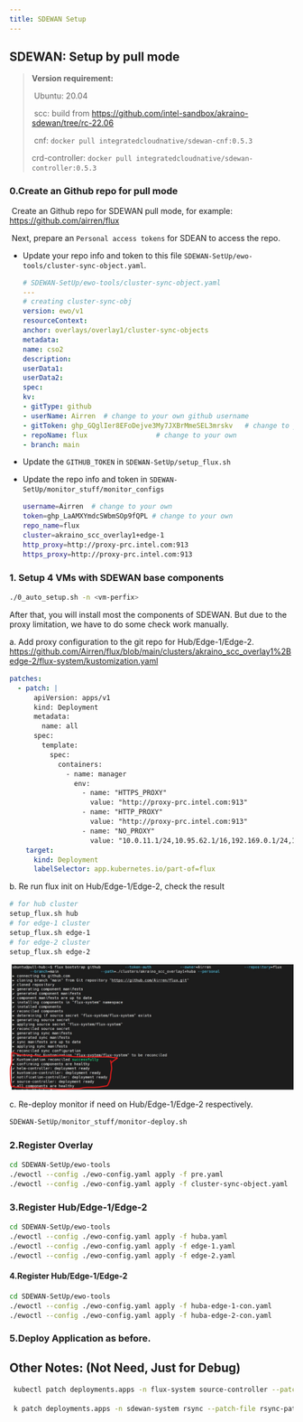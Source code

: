 ```yaml
---
title: SDEWAN Setup
---
```




## SDEWAN: Setup by pull mode

> **Version requirement:**
>
> ​	Ubuntu: 20.04
>
> ​	scc: build from https://github.com/intel-sandbox/akraino-sdewan/tree/rc-22.06
>
> ​	cnf: `docker pull integratedcloudnative/sdewan-cnf:0.5.3`
>
>    crd-controller:  `docker pull integratedcloudnative/sdewan-controller:0.5.3`



### 0.Create an Github repo for pull mode

​	Create an Github repo for SDEWAN pull mode, for example: https://github.com/airren/flux

​    Next, prepare an `Personal access tokens` for SDEAN to access the repo.

 - Update your repo info and token to this file `SDEWAN-SetUp/ewo-tools/cluster-sync-object.yaml`.

    ```yaml
    # SDEWAN-SetUp/ewo-tools/cluster-sync-object.yaml
    ---
    # creating cluster-sync-obj
    version: ewo/v1
    resourceContext:
    anchor: overlays/overlay1/cluster-sync-objects
    metadata:
    name: cso2
    description:
    userData1:
    userData2:
    spec:
    kv:
    - gitType: github
    - userName: Airren  # change to your own github username
    - gitToken: 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   # change to your own
    - repoName: flux                 # change to your own
    - branch: main
    
    ```



- Update the `GITHUB_TOKEN` in `SDEWAN-SetUp/setup_flux.sh`

- Update the repo info and token in `SDEWAN-SetUp/monitor_stuff/monitor_configs`

  ```sh
  username=Airren  # change to your own
  token=ghp_LaAMXYmdcSWbmSOp9fQPL # change to your own
  repo_name=flux
  cluster=akraino_scc_overlay1+edge-1
  http_proxy=http://proxy-prc.intel.com:913
  https_proxy=http://proxy-prc.intel.com:913
  ```

  

### 1. Setup 4 VMs with SDEWAN base components

```sh
./0_auto_setup.sh -n <vm-perfix>
```

After that, you will install most the components of SDEWAN.  But due to the proxy limitation, we have to do some check work manually.



a. Add proxy configuration to the git repo for Hub/Edge-1/Edge-2. https://github.com/Airren/flux/blob/main/clusters/akraino_scc_overlay1%2Bedge-2/flux-system/kustomization.yaml



```yaml
patches:
  - patch: |
      apiVersion: apps/v1
      kind: Deployment
      metadata:
        name: all
      spec:
        template:
          spec:
            containers:
              - name: manager
                env:
                  - name: "HTTPS_PROXY"
                    value: "http://proxy-prc.intel.com:913"
                  - name: "HTTP_PROXY"
                    value: "http://proxy-prc.intel.com:913"
                  - name: "NO_PROXY"
                    value: "10.0.11.1/24,10.95.62.1/16,192.169.0.1/24,192.168.0.1/24,10.233.0.1/16,localhost,10.96.0.1/24,192.168.174.0/24,172.17.0.1/24,.cluster.local.,.cluster.local,.svc"
    target:
      kind: Deployment
      labelSelector: app.kubernetes.io/part-of=flux
```





b. Re run flux init on Hub/Edge-1/Edge-2, check the result

```sh
# for hub cluster
setup_flux.sh hub
# for edge-1 cluster
setup_flux.sh edge-1
# for edge-2 cluster
setup_flux.sh edge-2

```

![image-20220704101648464](sdewan-pull-mode/image-20220704101648464.png)

c. Re-deploy monitor if need on Hub/Edge-1/Edge-2 respectively.

```sh
SDEWAN-SetUp/monitor_stuff/monitor-deploy.sh
```

### 2.Register Overlay

```sh
cd SDEWAN-SetUp/ewo-tools 
./ewoctl --config ./ewo-config.yaml apply -f pre.yaml
./ewoctl --config ./ewo-config.yaml apply -f cluster-sync-object.yaml
```

### 3.Register Hub/Edge-1/Edge-2

```sh
cd SDEWAN-SetUp/ewo-tools 
./ewoctl --config ./ewo-config.yaml apply -f huba.yaml
./ewoctl --config ./ewo-config.yaml apply -f edge-1.yaml
./ewoctl --config ./ewo-config.yaml apply -f edge-2.yaml

```

#### 4.Register Hub/Edge-1/Edge-2

```sh
cd SDEWAN-SetUp/ewo-tools 
./ewoctl --config ./ewo-config.yaml apply -f huba-edge-1-con.yaml
./ewoctl --config ./ewo-config.yaml apply -f huba-edge-2-con.yaml
```

### 5.Deploy Application as before.









## Other Notes: (Not Need, Just for Debug)

```sh
 kubectl patch deployments.apps -n flux-system source-controller --patch-file patch.yaml
 
 k patch deployments.apps -n sdewan-system rsync --patch-file rsync-patch.yaml
```

























